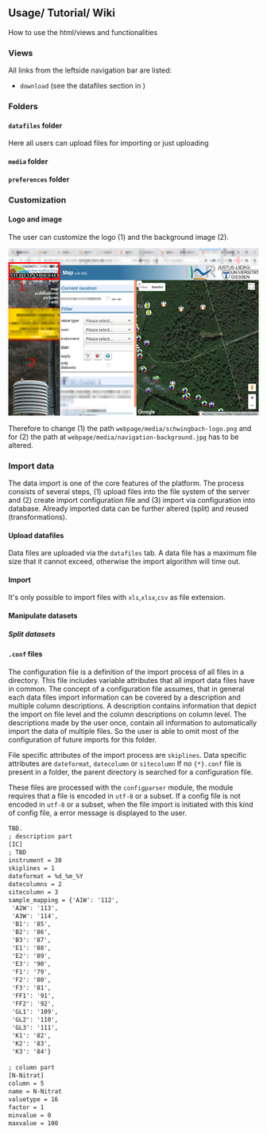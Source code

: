 ## Usage/ Tutorial/ Wiki

How to use the html/views and functionalities

### Views

All links from the leftside navigation bar are listed:

* `download` (see the datafiles section in )

### Folders

#### `datafiles` folder
Here all users can upload files for importing or just uploading
#### `media` folder
#### `preferences` folder

### Customization
#### Logo and image

The user can customize the logo (1) and the background image (2).

<!--<img src="../../images/landing-page.png" alt="landing page" width="550"/>-->

![landing page](../../images/installation/landing-page.png "Landing page")


Therefore to change (1) the path `webpage/media/schwingbach-logo.png` and for (2) the path at
`webpage/media/navigation-background.jpg` has to be altered.


### Import data

The data import is one of the core features of the platform.
The process consists of several steps, (1) upload files into the file system of the server and
(2) create import configuration file and (3) import via configuration into database.
Already imported data can be further altered (split) and reused (transformations).

#### Upload datafiles

Data files are uploaded via the `datafiles` tab. A data file has a maximum file size that it cannot exceed, otherwise
the import algorithm will time out.

#### Import

It's only possible to import files with `xls`,`xlsx`,`csv` as file extension.

#### Manipulate datasets
##### Split datasets

#### `.conf` files

The configuration file is a definition of the import process of all files in a directory.
This file includes variable attributes that all import data files have in common.
The concept of a configuration file assumes, that in general each data files import information can be covered by a
description and multiple column descriptions.
A description contains information that depict the import on file level and the column descriptions on column level.
The descriptions made by the user once, contain all information to automatically import the data of multiple files.
So the user is able to omit most of the configuration of future imports for this folder.

File specific attributes of the import process are `skiplines`.
Data specific attributes are `dateformat`, `datecolumn` or `sitecolumn`
If no `{*}.conf` file is present in a folder, the parent directory is searched for a configuration file.

<!-- standard configuration (?) -->

These files are processed with the `configparser` module, the module requires that a file is encoded in `utf-8` or a subset.
If a config file is not encoded in `utf-8` or a subset, when the file import is initiated with this kind of config file,
a error message is displayed to the user.

```pacmanconf
TBD.
; description part
[IC]
; TBD
instrument = 30
skiplines = 1
dateformat = %d_%m_%Y
datecolumns = 2
sitecolumn = 3
sample_mapping = {'A1W': '112',
 'A2W': '113',
 'A3W': '114',
 'B1': '85',
 'B2': '86',
 'B3': '87',
 'E1': '88',
 'E2': '89',
 'E3': '90',
 'F1': '79',
 'F2': '80',
 'F3': '81',
 'FF1': '91',
 'FF2': '92',
 'GL1': '109',
 'GL2': '110',
 'GL3': '111',
 'K1': '82',
 'K2': '83',
 'K3': '84'}

; column part
[N-Nitrat]
column = 5
name = N-Nitrat
valuetype = 16
factor = 1
minvalue = 0
maxvalue = 100
```
